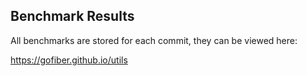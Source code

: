 ## Benchmark Results

All benchmarks are stored for each commit, they can be viewed here:

https://gofiber.github.io/utils
